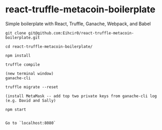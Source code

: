 # react-truffle-metacoin-boilerplate
Simple boilerplate with React, Truffle, Ganache, Webpack, and Babel


```
git clone git@github.com:Eihcir0/react-truffle-metacoin-boilerplate.git
```
```
cd react-truffle-metacoin-boilerplate/
```
```
npm install
```
```
truffle compile
```
```
(new terminal window)
ganache-cli
```
```
truffle migrate --reset
```
```
(install MetaMask -- add top two private keys from ganache-cli log (e.g. David and Sally)
```
```
npm start
```
```

Go to `localhost:8080`
